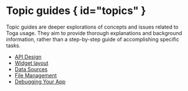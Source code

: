 # Topic guides  { id="topics" }

Topic guides are deeper explorations of concepts and issues related to
Toga usage. They aim to provide thorough explanations and background
information, rather than a step-by-step guide of accomplishing specific
tasks.

* [API Design](./api-design.md)
* [Widget layout](./layout.md)
* [Data Sources](./data-sources.md)
* [File Management](./file-management.md)
* [Debugging Your App](./debugging.md)

